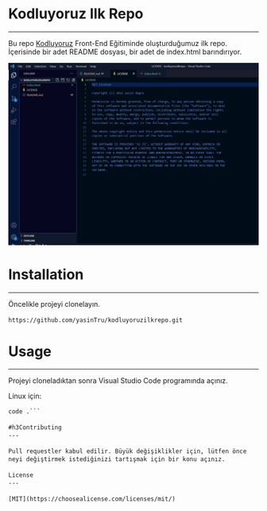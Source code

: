 # Kodluyoruz Ilk Repo 
---

Bu repo [Kodluyoruz](https://www.kodluyoruz.org/) Front-End Eğitiminde oluşturduğumuz ilk repo. İçerisinde bir adet README dosyası, bir adet de index.html barındırıyor.

![Vs Code Ekran Görüntüsü](https://github.com/yasinTru/kodluyoruzilkrepo/blob/main/Ss.png)

# Installation
---

Öncelikle projeyi clonelayın.

`https://github.com/yasinTru/kodluyoruzilkrepo.git`

# Usage
---

Projeyi cloneladıktan sonra Visual Studio Code programında açınız.

Linux için:

```cd kodluyoruzilkrepo
code .```

#h3Contributing
---

Pull requestler kabul edilir. Büyük değişiklikler için, lütfen önce neyi değiştirmek istediğinizi tartışmak için bir konu açınız.

License
---

[MIT](https://choosealicense.com/licenses/mit/)
